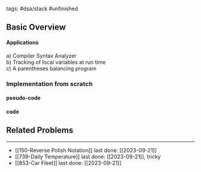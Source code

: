 tags: #dsa/stack #unfinished 
## Basic Overview

#### Applications

a) Compiler Syntax Analyzer  
b) Tracking of local variables at run time  
c) A parentheses balancing program

### Implementation from scratch
#### pseudo-code

#### code

## Related Problems
---
- [[150-Reverse Polish Notation]] last done: [[2023-09-21]]
- [[739-Daily Temperature]] last done: [[2023-09-21]], tricky
- [[853-Car Fleet]] last done: [[2023-09-21]]